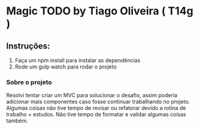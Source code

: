 # Magic TODO by Tiago Oliveira ( T14g )


## Instruções:

1. Faça um npm install para instalar as dependências
2. Rode um gulp watch para rodar o projeto


### Sobre o projeto

Resolvi tentar criar um MVC para solucionar o desafio, assim poderia adicionar mais componentes caso fosse continuar trabalhando no projeto.
Algumas coisas não tive tempo de revisar ou refatorar devido a rotina de trabalho + estudos.
Não tive tempo de formatar e validar algumas coisas também.

